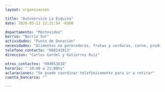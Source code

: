 ```yaml
---
layout: organizacion

title: "Autoservice La Esquina"
date: 2020-05-12 12:21:54 -0300

departamento: "Montevideo"
barrio: "Barrio Sur"
actividades: "Punto de Donación"
necesidades: "Alimentos no perecederos, frutas y verduras, carne, productos sanitarios (tapabocas, guantes, alcohol en gel, detergente,etc), recipientes o tuppers"
telefono_contacto: "098141813"
direccion: "Carlos Gardel y Gutierrez Ruiz"

otros_contactos: "094053638"
horario: " 10:00 a 21:00hs"
aclaraciones: "Se puede coordinar telefónicamente para ir a retirar"
cuenta_bancaria: ""

---
```

